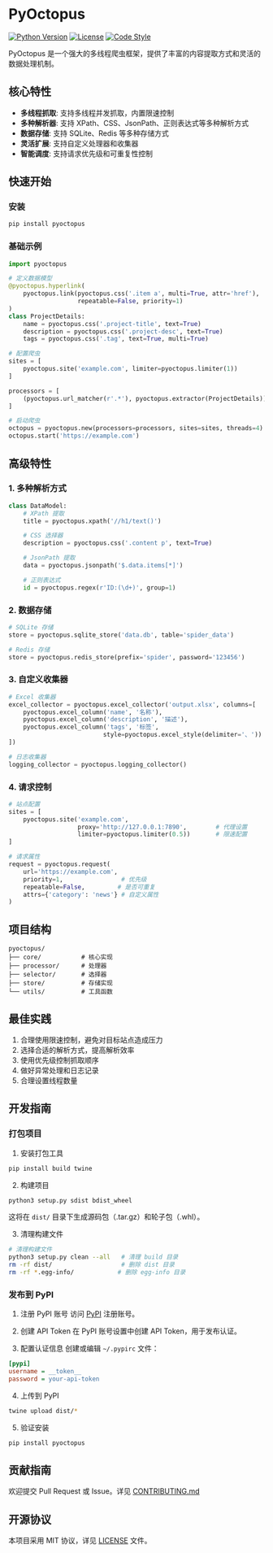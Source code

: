 # PyOctopus

[![Python Version](https://img.shields.io/badge/python-3.7%2B-blue)](https://www.python.org/)
[![License](https://img.shields.io/badge/license-MIT-green)](LICENSE)
[![Code Style](https://img.shields.io/badge/code%20style-black-000000.svg)](https://github.com/psf/black)

PyOctopus 是一个强大的多线程爬虫框架，提供了丰富的内容提取方式和灵活的数据处理机制。

## 核心特性

- **多线程抓取**: 支持多线程并发抓取，内置限速控制
- **多种解析器**: 支持 XPath、CSS、JsonPath、正则表达式等多种解析方式
- **数据存储**: 支持 SQLite、Redis 等多种存储方式
- **灵活扩展**: 支持自定义处理器和收集器
- **智能调度**: 支持请求优先级和可重复性控制

## 快速开始

### 安装

```bash
pip install pyoctopus
```

### 基础示例

```python
import pyoctopus

# 定义数据模型
@pyoctopus.hyperlink(
    pyoctopus.link(pyoctopus.css('.item a', multi=True, attr='href'),
                   repeatable=False, priority=1)
)
class ProjectDetails:
    name = pyoctopus.css('.project-title', text=True)
    description = pyoctopus.css('.project-desc', text=True)
    tags = pyoctopus.css('.tag', text=True, multi=True)

# 配置爬虫
sites = [
    pyoctopus.site('example.com', limiter=pyoctopus.limiter(1))
]

processors = [
    (pyoctopus.url_matcher(r'.*'), pyoctopus.extractor(ProjectDetails))
]

# 启动爬虫
octopus = pyoctopus.new(processors=processors, sites=sites, threads=4)
octopus.start('https://example.com')
```

## 高级特性

### 1. 多种解析方式

```python
class DataModel:
    # XPath 提取
    title = pyoctopus.xpath('//h1/text()')

    # CSS 选择器
    description = pyoctopus.css('.content p', text=True)

    # JsonPath 提取
    data = pyoctopus.jsonpath('$.data.items[*]')

    # 正则表达式
    id = pyoctopus.regex(r'ID:(\d+)', group=1)
```

### 2. 数据存储

```python
# SQLite 存储
store = pyoctopus.sqlite_store('data.db', table='spider_data')

# Redis 存储
store = pyoctopus.redis_store(prefix='spider', password='123456')
```

### 3. 自定义收集器

```python
# Excel 收集器
excel_collector = pyoctopus.excel_collector('output.xlsx', columns=[
    pyoctopus.excel_column('name', '名称'),
    pyoctopus.excel_column('description', '描述'),
    pyoctopus.excel_column('tags', '标签',
                          style=pyoctopus.excel_style(delimiter='、'))
])

# 日志收集器
logging_collector = pyoctopus.logging_collector()
```

### 4. 请求控制

```python
# 站点配置
sites = [
    pyoctopus.site('example.com',
                   proxy='http://127.0.0.1:7890',        # 代理设置
                   limiter=pyoctopus.limiter(0.5))       # 限速配置
]

# 请求属性
request = pyoctopus.request(
    url='https://example.com',
    priority=1,                # 优先级
    repeatable=False,         # 是否可重复
    attrs={'category': 'news'} # 自定义属性
)
```

## 项目结构

```
pyoctopus/
├── core/           # 核心实现
├── processor/      # 处理器
├── selector/       # 选择器
├── store/          # 存储实现
└── utils/          # 工具函数
```

## 最佳实践

1. 合理使用限速控制，避免对目标站点造成压力
2. 选择合适的解析方式，提高解析效率
3. 使用优先级控制抓取顺序
4. 做好异常处理和日志记录
5. 合理设置线程数量

## 开发指南

### 打包项目

1. 安装打包工具

```bash
pip install build twine
```

2. 构建项目

```bash
python3 setup.py sdist bdist_wheel
```

这将在 `dist/` 目录下生成源码包（.tar.gz）和轮子包（.whl）。

3. 清理构建文件

```bash
# 清理构建文件
python3 setup.py clean --all   # 清理 build 目录
rm -rf dist/                   # 删除 dist 目录
rm -rf *.egg-info/            # 删除 egg-info 目录
```

### 发布到 PyPI

1. 注册 PyPI 账号
   访问 [PyPI](https://pypi.org/) 注册账号。

2. 创建 API Token
   在 PyPI 账号设置中创建 API Token，用于发布认证。

3. 配置认证信息
   创建或编辑 `~/.pypirc` 文件：

```ini
[pypi]
username = __token__
password = your-api-token
```

4. 上传到 PyPI

```bash
twine upload dist/*
```

5. 验证安装

```bash
pip install pyoctopus
```

## 贡献指南

欢迎提交 Pull Request 或 Issue。详见 [CONTRIBUTING.md](CONTRIBUTING.md)

## 开源协议

本项目采用 MIT 协议，详见 [LICENSE](LICENSE) 文件。

